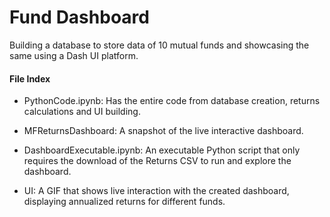 # Fund Dashboard
Building a database to store data of 10 mutual funds and showcasing the same using a Dash UI platform.

#### File Index
- PythonCode.ipynb: Has the entire code from database creation, returns calculations and UI building.

- MFReturnsDashboard: A snapshot of the live interactive dashboard.

- DashboardExecutable.ipynb: An executable Python script that only requires the download of the Returns CSV to run and explore the dashboard.

- UI: A GIF that shows live interaction with the created dashboard, displaying annualized returns for different funds.

